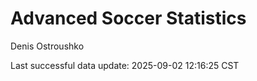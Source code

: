 # Advanced Soccer Statistics
Denis Ostroushko

<!-- gfm -->

Last successful data update: 2025-09-02 12:16:25 CST
